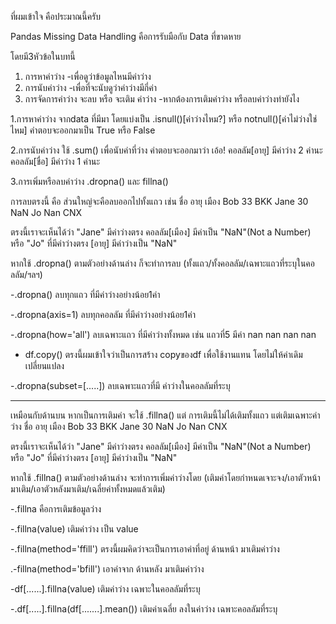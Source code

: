 ที่ผมเข้าใจ คือประมาณนี้ครับ

Pandas Missing Data Handling คือการรับมือกับ Data ที่ขาดหาย

โดยมี3หัวข้อในบทนี้

1. การหาค่าว่าง   -เพื่อดูว่าข้อมูลไหนมีค่าว่าง
2. การนับค่าว่าง   -เพื่อที่จะนับดูว่าค่าว่างมีกี่ค่า
3. การจัดการค่าว่าง  จะลบ  หรือ จะเติม ค่าว่าง  -หากต้องการเติมค่าว่าง หรือลบค่าว่างทำยังไง


1.การหาค่าว่าง จากdata ที่มีมา โดยแบ่งเป็น 
.isnull()[ค่าว่างไหม?] หรือ notnull()[ค่าไม่ว่างใช่ไหม]   คำตอบจะออกมาเป็น True หรือ False



2.การนับค่าว่าง ใช้ .sum() เพื่อนับค่าที่ว่าง
คำตอบจะออกมาว่า  เอ้อ! คอลลัม[อายุ] มีค่าว่าง 2 ค่านะ คอลลัม[ชื่อ] มีค่าว่าง 1 ค่านะ




3.การเพิ่มหรือลบค่าว่าง .dropna() และ fillna()

การลบตรงนี้ คือ ส่วนใหญ่จะคือลบออกไปทั้งแถว เช่น 
ชื่อ          อายุ             เมือง
Bob         33              BKK
Jane        30              NaN
Jo          Nan             CNX

ตรงนี้เราจะเห็นได้ว่า "Jane" มีค่าว่างตรง คอลลัม[เมือง] มีค่าเป็น "NaN"(Not a Number)
หรือ "Jo" ที่มีค่าว่างตรง [อายุ] มีค่าว่างเป็น "NaN"

หากใช้ .dropna() ตามตัวอย่างด้านล่าง ก็จะทำการลบ (ทั้งแถว/ทั้งคอลลัม/เฉพาะแถวที่ระบุในคอลลัม/ฯลฯ)


-.dropna() ลบทุกแถว ที่มีค่าว่างอย่างน้อย1ค่า

-.dropna(axis=1) ลบทุกคอลลัม ที่มีค่าว่างอย่างน้อย1ค่า

-.dropna(how='all') ลบเฉพาะแถว ที่มีค่าว่างทั้งหมด เช่น แถวที่5 มีค่า nan nan nan nan

- df.copy() ตรงนี้ผมเข้าใจว่าเป็นการสร้าง copyของdf เพื่อใช้งานแทน โดยไม่ให้ค่าเดิมเปลี่ยนแปลง

-.dropna(subset=[.....]) ลบเฉพาะแถวที่มี ค่าว่างในคอลลัมที่ระบุ

-----------------------------------------------------------------------------------------------------------------------------

เหมือนกับด้านบน
หากเป็นการเติมค่า จะใช้ .fillna() แต่ การเติมนี้ไม่ได้เติมทั้งแถว แต่เติมเฉพาะค่าว่าง
ชื่อ          อายุ             เมือง
Bob         33              BKK
Jane        30              NaN
Jo          Nan             CNX

ตรงนี้เราจะเห็นได้ว่า "Jane" มีค่าว่างตรง คอลลัม[เมือง] มีค่าเป็น "NaN"(Not a Number)
หรือ "Jo" ที่มีค่าว่างตรง [อายุ] มีค่าว่างเป็น "NaN"

หากใช้ .fillna() ตามตัวอย่างด้านล่าง จะทำการเพิ่มค่าว่างโดย (เติมค่าโดยกำหนดเจาะจง/เอาตัวหน้ามาเติม/เอาตัวหลังมาเติม/เฉลี่ยค่าทั้งหมดแล้วเติม)

-.fillna คือการเติมข้อมูลว่าง

-.fillna(value) เติมค่าว่าง เป็น value

-.fillna(method='ffill') ตรงนี้ผมคิดว่าจะเป็นการเอาค่าที่อยู่ ด้านหน้า มาเติมค่าว่าง

.-fillna(method='bfill') เอาค่าจาก ด้านหลัง มาเติมค่าว่าง

-df[......].fillna(value) เติมค่าว่าง เฉพาะในคอลลัมที่ระบุ

-.df[.....].fillna(df[.......].mean()) เติมค่าเฉลี่ย ลงในค่าว่าง เฉพาะคอลลัมที่ระบุ

